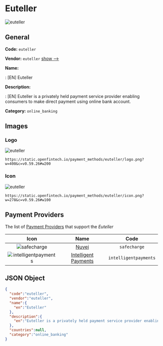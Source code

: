 
# Euteller 
![euteller](https://static.openfintech.io/payment_methods/euteller/logo.png?w=400&c=v0.59.26#w200)  

## General 
**Code:** `euteller` 
 
**Vendor:** `euteller` [show -->](/vendors/euteller/) 
 
**Name:** 
 
:	[EN] Euteller 
 
**Description:** 
 
: [EN] Euteller is a privately held payment service provider enabling consumers to make direct payment using online bank account. 
 
**Category:** `online_banking` 
 

## Images 

### Logo 
![euteller](https://static.openfintech.io/payment_methods/euteller/logo.png?w=400&c=v0.59.26#w200)  

```
https://static.openfintech.io/payment_methods/euteller/logo.png?w=400&c=v0.59.26#w200
```  

### Icon 
![euteller](https://static.openfintech.io/payment_methods/euteller/icon.png?w=278&c=v0.59.26#w100)  

```
https://static.openfintech.io/payment_methods/euteller/icon.png?w=278&c=v0.59.26#w100
```  

## Payment Providers 
 
The list of [Payment Providers](/payment-providers/) that support the _Euteller_ 

|Icon|Name|Code| 
|:---:|:---:|:---:| 
|![safecharge](https://static.openfintech.io/payment_providers/safecharge/icon.svg?w=278&c=v0.59.26#w100) |[Nuvei](/payment-providers/safecharge/)|`safecharge`| 
|![intelligentpayments](https://static.openfintech.io/payment_providers/intelligentpayments/icon.png?w=278&c=v0.59.26#w100) |[Intelligent Payments](/payment-providers/intelligentpayments/)|`intelligentpayments`| 
 

## JSON Object 

```json
{
  "code":"euteller",
  "vendor":"euteller",
  "name":{
    "en":"Euteller"
  },
  "description":{
    "en":"Euteller is a privately held payment service provider enabling consumers to make direct payment using online bank account."
  },
  "countries":null,
  "category":"online_banking"
}
```  
